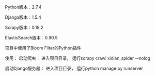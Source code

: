 Python版本：2.7.4


Django版本：1.5.4


Scrapy版本：0.18.2


ElasticSearch版本：0.90.5

项目中使用了Bloom Filter的Python插件

使用：
启动爬虫：
进入项目目录，
运行scrapy  crawl xidian_spider --nolog


启动Django服务器：
进入项目目录，
运行python manage.py runserver
